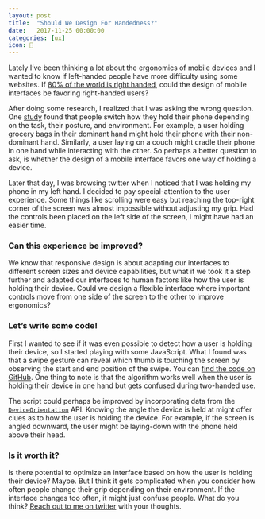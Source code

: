 ```yaml
---
layout: post
title:  "Should We Design For Handedness?"
date:   2017-11-25 00:00:00
categories: [ux]
icon: 🙌
---
```


Lately I’ve been thinking a lot about the ergonomics of mobile devices and I wanted to know if left-handed people have more difficulty using some websites. If [80% of the world is right handed](https://www.scientificamerican.com/article/why-are-more-people-right/), could the design of mobile interfaces be favoring right-handed users?

After doing some research, I realized that I was asking the wrong question. One [study](http://www.uxmatters.com/mt/archives/2013/02/how-do-users-really-hold-mobile-devices.php) found that people switch how they hold their phone depending on the task, their posture, and environment. For example, a user holding grocery bags in their dominant hand might hold their phone with their non-dominant hand. Similarly, a user laying on a couch might cradle their phone in one hand while interacting with the other. So perhaps a better question to ask, is whether the design of a mobile interface favors one way of holding a device.

Later that day, I was browsing twitter when I noticed that I was holding my phone in my left hand. I decided to pay special-attention to the user experience. Some things like scrolling were easy but reaching the top-right corner of the screen was almost impossible without adjusting my grip. Had the controls been placed on the left side of the screen, I might have had an easier time.

### Can this experience be improved?

We know that responsive design is about adapting our interfaces to different screen sizes and device capabilities, but what if we took it a step further and adapted our interfaces to human factors like how the user is holding their device. Could we design a flexible interface where important controls move from one side of the screen to the other to improve ergonomics?

### Let’s write some code!

First I wanted to see if it was even possible to detect how a user is holding their device, so I started playing with some JavaScript. What I found was that a swipe gesture can reveal which thumb is touching the screen by observing the start and end position of the swipe. You can [find the code on GitHub](https://github.com/peterhry/digits.js). One thing to note is that the algorithm works well when the user is holding their device in one hand but gets confused during two-handed use.

The script could perhaps be improved by incorporating data from the [`DeviceOrientation`](https://developer.mozilla.org/en-US/docs/Web/Events/deviceorientation) API. Knowing the angle the device is held at might offer clues as to how the user is holding the device. For example, if the screen is angled downward, the user might be laying-down with the phone held above their head.

### Is it worth it?

Is there potential to optimize an interface based on how the user is holding their device? Maybe. But I think it gets complicated when you consider how often people change their grip depending on their environment. If the interface changes too often, it might just confuse people. What do you think? <a href="http://twitter.com/peterhry">Reach out to me on twitter</a> with your thoughts.
